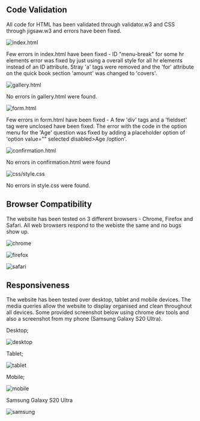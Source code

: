 ## Code Validation
All code for HTML has been validated through validator.w3 and CSS through jigsaw.w3 and errors have been fixed.

![index.html](documentation/testing/code-validation/index-validation.png)

Few errors in index.html have been fixed - ID "menu-break" for some hr elements error was fixed by just using a overall style for all hr elements instead of an ID attribute. Stray 'a' tags were removed and the 'for' attribute on the quick book section 'amount' was changed to 'covers'.

![gallery.html](documentation/testing/code-validation/gallery-validation.png)

No errors in gallery.html were found.

![form.html](documentation/testing/code-validation/form-validation.png)

Few errors in form.html have been fixed - A few 'div' tags and a 'fieldset' tag were unclosed have been fixed. The error with the code in the option menu for the 'Age' question was fixed by adding a placeholder option of 'option value="" selected disabled>Age /option'.

![confirmation.html](documentation/testing/code-validation/confirmation-validation.png)

No errors in confirmation.html were found

![css/style.css](documentation/testing/code-validation/css-validation.png)

No errors in style.css were found.

## Browser Compatibility

The website has been tested on 3 different browsers - Chrome, Firefox and Safari. All web browsers respond to the webiste the same and no bugs show up.

![chrome](documentation/testing/browser-compatibility/chrome.png)

![firefox](documentation/testing/browser-compatibility/firefox.png)

![safari](documentation/testing/browser-compatibility/safari.png)

## Responsiveness

The website has been tested over desktop, tablet and mobile devices. The media queries allow the website to display organised and clean throughout all devices. Some provided screenshot below using chrome dev tools and also a screenshot from my phone (Samsung Galaxy S20 Ultra).

Desktop;

![desktop](documentation/testing/responsiveness/desktop.png)

Tablet;

![tablet](documentation/testing/responsiveness/tablet.png)

Mobile;

![mobile](documentation/testing/responsiveness/mobile.png)

Samsung Galaxy S20 Ultra 

![samsung](documentation/testing/responsiveness/samsung.jpg)




